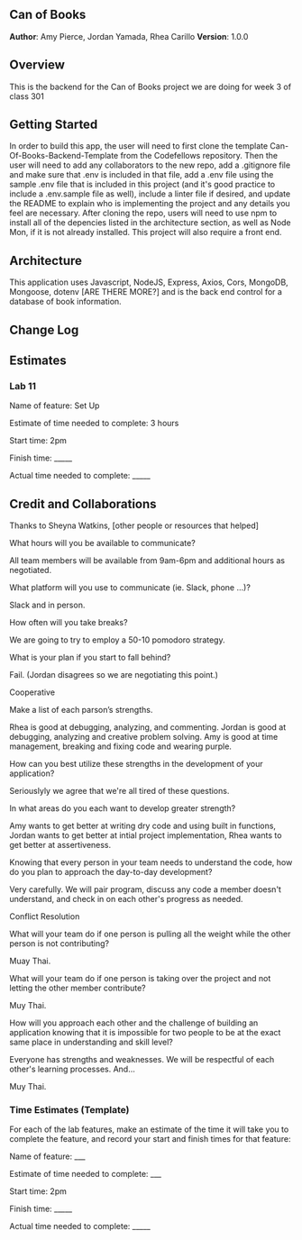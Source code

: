 ## Can of Books

**Author**: Amy Pierce, Jordan Yamada, Rhea Carillo
**Version**: 1.0.0 

## Overview
This is the backend for the Can of Books project we are doing for week 3 of class 301

## Getting Started

In order to build this app, the user will need to first clone the template Can-Of-Books-Backend-Template from the Codefellows repository. Then the user will need to add any collaborators to the new repo, add a .gitignore file and make sure that .env is included in that file, add a .env file using the sample .env file that is included in this project (and it's good practice to include a .env.sample file as well), include a linter file if desired, and update the README to explain who is implementing the project and any details you feel are necessary. After cloning the repo, users will need to use npm to install all of the depencies listed in the architecture section, as well as Node Mon, if it is not already installed. This project will also require a front end.

## Architecture
This application uses Javascript, NodeJS, Express, Axios, Cors, MongoDB, Mongoose, dotenv [ARE THERE MORE?] and is the back end control for a database of book information. 

## Change Log
<!-- Use this area to document the iterative changes made to your application as each feature is successfully implemented. Use time stamps. Here's an example:

01-01-2001 4:59pm - Application now has a fully-functional express server, with a GET route for the location resource. -->

## Estimates

### Lab 11

Name of feature: Set Up

Estimate of time needed to complete: 3 hours

Start time: 2pm

Finish time: _____

Actual time needed to complete: _____

## Credit and Collaborations
Thanks to Sheyna Watkins, [other people or resources that helped]

What hours will you be available to communicate?

All team members will be available from 9am-6pm and additional hours as negotiated.

What platform will you use to communicate (ie. Slack, phone …)?

Slack and in person.

How often will you take breaks?

We are going to try to employ a 50-10 pomodoro strategy.

What is your plan if you start to fall behind?

Fail. (Jordan disagrees so we are negotiating this point.)

Cooperative

Make a list of each parson’s strengths.

Rhea is good at debugging, analyzing, and commenting. Jordan is good at debugging, analyzing and creative problem solving. Amy is good at time management, breaking and fixing code and wearing purple.

How can you best utilize these strengths in the development of your application?

Seriouslyly we agree that we're all tired of these questions.

In what areas do you each want to develop greater strength?

Amy wants to get better at writing dry code and using built in functions, Jordan wants to get better at intial project implementation, Rhea wants to get better at assertiveness. 

Knowing that every person in your team needs to understand the code, how do you plan to approach the day-to-day development?

Very carefully. We will pair program, discuss any code a member doesn't understand, and check in on each other's progress as needed.

Conflict Resolution

What will your team do if one person is pulling all the weight while the other person is not contributing?

Muay Thai.


What will your team do if one person is taking over the project and not letting the other member contribute?

Muy Thai.

How will you approach each other and the challenge of building an application knowing that it is impossible for two people to be at the exact same place in understanding and skill level?

Everyone has strengths and weaknesses. We will be respectful of each other's learning processes. And...

Muy Thai.



### Time Estimates (Template)

For each of the lab features, make an estimate of the time it will take you to complete the feature, and record your start and finish times for that feature:

Name of feature: ___

Estimate of time needed to complete: ___

Start time: 2pm

Finish time: _____

Actual time needed to complete: _____
